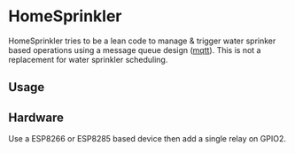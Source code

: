 # HomeSprinkler
HomeSprinkler tries to be a lean code to manage & trigger water sprinker based operations using a message queue design ([mqtt](https://mqtt.org/)). This is not a replacement for water sprinkler scheduling.

## Usage


## Hardware
Use a ESP8266 or ESP8285 based device then add a single relay on GPIO2.
